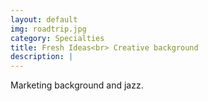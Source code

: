 ```yaml
---
layout: default
img: roadtrip.jpg
category: Specialties
title: Fresh Ideas<br> Creative background
description: |
---
```

  Marketing background and jazz.
